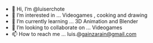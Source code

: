 - 👋 Hi, I’m @luiserchote
- 👀 I’m interested in ... Videogames , cooking and drawing
- 🌱 I’m currently learning ... 3D Animation and Blender
- 💞️ I’m looking to collaborate on ... Videogames
- 📫 How to reach me ... luis.@gainzarain@gmail.com

<!---
luiserchote/luiserchote is a ✨ special ✨ repository because its `README.md` (this file) appears on your GitHub profile.
You can click the Preview link to take a look at your changes.
--->
